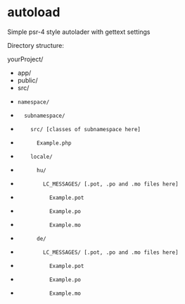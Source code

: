 # autoload
Simple psr-4 style autolader with gettext settings

Directory structure:

yourProject/
- app/
- public/
- src/
-     namespace/
-       subnamespace/
-         src/ [classes of subnamespace here]
-           Example.php
-         locale/
-           hu/
-             LC_MESSAGES/ [.pot, .po and .mo files here]
-               Example.pot
-               Example.po
-               Example.mo
-           de/
-             LC_MESSAGES/ [.pot, .po and .mo files here]
-               Example.pot
-               Example.po
-               Example.mo
 

